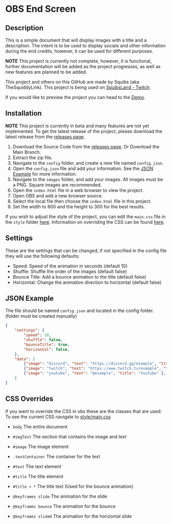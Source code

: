 # OBS End Screen


## Description
This is a simple document that will display images with a title and a description. The intent is to be used to display socials and other information during the end credits, however, it can be used for different purposes.

**NOTE** This project is currently not complete, however, it is functional, further documentation will be added as the project progresses, as well as new features are planned to be added.

This project and others on this GitHub are made by Squibs (aka TheSquiddyLink). This project is being used on [SquibsLand - Twitch](https://www.twitch.tv/squibsland).

If you would like to preview the project you can head to the [Demo](https://thesquiddylink.github.io/OBS-EndScreen/).

## Installation
**NOTE** This project is currently in beta and many features are not yet implemented. To get the latest release of the project, please download the latest release from the [releases page](https://github.com/TheSquiddyLink/OBS-EndScreen/releases).

1. Download the Source Code from the [releases page](https://github.com/TheSquiddyLink/OBS-EndScreen/releases). Or Download the Main Branch.
2. Extract the zip file.
3. Navigate to the `config` folder, and create a new file named `config.json`.
4. Open the `config.json` file and add your information. See the [JSON Example](#json-example) for more information.
5. Navigate to the `images` folder, and add your images. All images must be a PNG. Square images are recommended.
6. Open the `index.html` file in a web browser to view the project.
7. Open OBS and add a new browser source.
8. Select the local file then choose the `index.html` file in this project.
9. Set the width to 800 and the height to 300 for the best results.

If you wish to adjust the style of the project, you can edit the `main.css` file in the `style` folder [here](./style/main.css). Information on overriding the CSS can be found [here](#css-overrides).

## Settings
These are the settings that can be changed, if not specified in the config file they will use the following defaults:

- Speed: Speed of the animation in seconds (default 10)
- Shuffle: Shuffle the order of the images (default false)
- Bounce Title: Add a bounce animation to the title (default false)
- Horizontal: Change the animation direction to horizontal (default false)

## JSON Example
The file should be named `config.json` and located in the config folder. (folder must be created manually)
```json
{
    "settings": {
        "speed": 10,
        "shuffle": false,
        "bounceTitle": true,
        "horizontal": false,
    },
    "data": [
        {"image": "discord", "text": "https://discord.gg/example", "title": "Discord"},
        {"image": "twitch", "text": "https://www.twitch.tv/example", "title": "Twitch"},
        {"image": "youtube", "text": "@example", "title": "YouTube" },
    ]
}
```
## CSS Overrides
If you want to override the CSS in obs these are the classes that are used:
To see the current CSS navigate to [style/main.css](./style/main.css)

- `body` The entire document
- `#imgText` The section that contains the image and text
- `#image` The image element
- `.textContainer` The container for the text
- `#text` The text element
- `#title` The title element
- `#title > *` The title text (Used for the bounce animation)

- `@keyframes slide` The animation for the slide
- `@keyframes bounce` The animation for the bounce
- `@keyframes slideH` The animation for the horizontal slide
